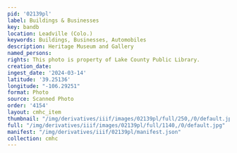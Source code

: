 ```yaml
---
pid: '02139pl'
label: Buildings & Businesses
key: bandb
location: Leadville (Colo.)
keywords: Buildings, Businesses, Automobiles
description: Heritage Museum and Gallery
named_persons: 
rights: This photo is property of Lake County Public Library.
creation_date: 
ingest_date: '2024-03-14'
latitude: '39.25136'
longitude: "-106.29251"
format: Photo
source: Scanned Photo
order: '4154'
layout: cmhc_item
thumbnail: "/img/derivatives/iiif/images/02139pl/full/250,/0/default.jpg"
full: "/img/derivatives/iiif/images/02139pl/full/1140,/0/default.jpg"
manifest: "/img/derivatives/iiif/02139pl/manifest.json"
collection: cmhc
---
```

